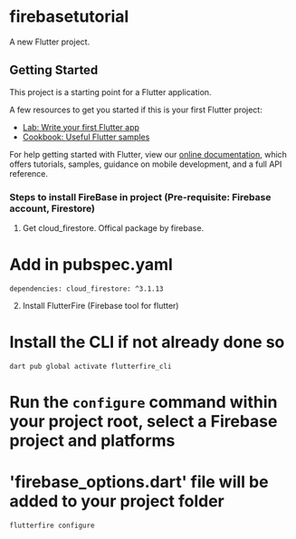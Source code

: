 # firebasetutorial

A new Flutter project.

## Getting Started

This project is a starting point for a Flutter application.

A few resources to get you started if this is your first Flutter project:

- [Lab: Write your first Flutter app](https://flutter.dev/docs/get-started/codelab)
- [Cookbook: Useful Flutter samples](https://flutter.dev/docs/cookbook)

For help getting started with Flutter, view our
[online documentation](https://flutter.dev/docs), which offers tutorials,
samples, guidance on mobile development, and a full API reference.


### Steps to install FireBase in project (Pre-requisite: Firebase account, Firestore)
1. Get cloud_firestore. Offical package by firebase.
# Add in pubspec.yaml
    dependencies: cloud_firestore: ^3.1.13

2. Install FlutterFire (Firebase tool for flutter)
# Install the CLI if not already done so
    dart pub global activate flutterfire_cli
# Run the `configure` command within your project root, select a Firebase project and platforms
# 'firebase_options.dart' file will be added to your project folder
    flutterfire configure